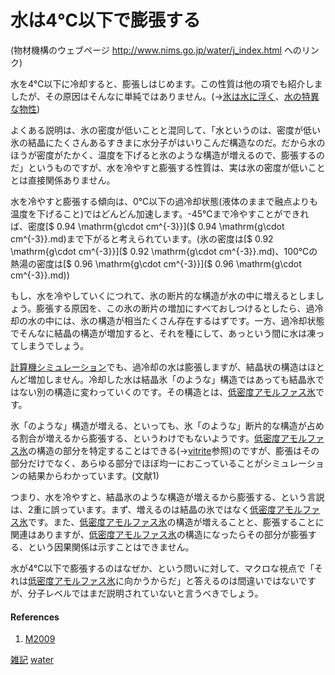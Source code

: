 # 水は4℃以下で膨張する

[](http://www.nims.go.jp/water/images/cupwater1.gif)

(物材機構のウェブページ http://www.nims.go.jp/water/j_index.html へのリンク)



水を4℃以下に冷却すると、膨張しはじめます。この性質は他の項でも紹介しましたが、その原因はそんなに単純ではありません。(→[氷は水に浮く](氷は水に浮く.md)、[水の特異な物性](水の特異な物性.md))

よくある説明は、氷の密度が低いことと混同して、「水というのは、密度が低い氷の結晶にたくさんあるすきまに水分子がはいりこんだ構造なのだ。だから水のほうが密度がたかく、温度を下げると氷のような構造が増えるので、膨張するのだ」というものですが、水を冷やすと膨張する性質は、実は氷の密度が低いこととは直接関係ありません。

水を冷やすと膨張する傾向は、0℃以下の過冷却状態(液体のままで融点よりも温度を下げること)ではどんどん加速します。-45℃まで冷やすことができれば、密度[$ 0.94 \mathrm{g\cdot cm^{-3}}]($ 0.94 \mathrm{g\cdot cm^{-3}}.md)まで下がると考えられています。(氷の密度は[$ 0.92 \mathrm{g\cdot cm^{-3}}]($ 0.92 \mathrm{g\cdot cm^{-3}}.md)、100℃の熱湯の密度は[$ 0.96 \mathrm{g\cdot cm^{-3}}]($ 0.96 \mathrm{g\cdot cm^{-3}}.md))

もし、水を冷やしていくにつれて、氷の断片的な構造が水の中に増えるとしましょう。膨張する原因を、この氷の断片の増加にすべておしつけるとしたら、過冷却の水の中には、氷の構造が相当たくさん存在するはずです。一方、過冷却状態でそんなに結晶の構造が増加すると、それを種にして、あっという間に水は凍ってしまうでしょう。

[計算機シミュレーション](計算機シミュレーション.md)でも、過冷却の水は膨張しますが、結晶状の構造はほとんど増加しません。冷却した水は結晶氷「のような」構造ではあっても結晶氷ではない別の構造に変わっていくのです。その構造とは、[低密度アモルファス氷](低密度アモルファス氷.md)です。

氷「のような」構造が増える、といっても、氷「のような」断片的な構造が占める割合が増えるから膨張する、というわけでもないようです。[低密度アモルファス氷](低密度アモルファス氷.md)の構造の部分を特定することはできる(→[vitrite](vitrite.md)参照)のですが、膨張はその部分だけでなく、あらゆる部分でほぼ均一におこっていることがシミュレーションの結果からわかっています。(文献1)

つまり、水を冷やすと、結晶氷のような構造が増えるから膨張する、という言説は、2重に誤っています。まず、増えるのは結晶の氷ではなく[低密度アモルファス氷](低密度アモルファス氷.md)です。また、[低密度アモルファス氷](低密度アモルファス氷.md)の構造が増えることと、膨張することに関連はありますが、[低密度アモルファス氷](低密度アモルファス氷.md)の構造になったらその部分が膨張する、という因果関係は示すことはできません。

水が4℃以下で膨張するのはなぜか、という問いに対して、マクロな視点で「それは[低密度アモルファス氷](低密度アモルファス氷.md)に向かうからだ」と答えるのは間違いではないですが、分子レベルではまだ説明されていないと言うべきでしょう。

#### References

1. [M2009](M2009.md)


[雑記](雑記.md) [water](water.md)



